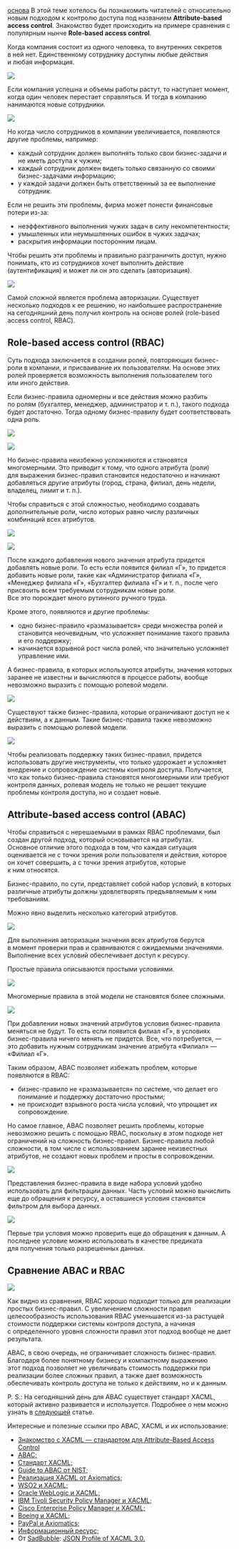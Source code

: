 [основа](https://habr.com/ru/companies/custis/articles/248649/)
В этой теме хотелось бы познакомить читателей с относительно новым подходом к контролю доступа под названием **Attribute-based access control**. Знакомство будет происходить на примере сравнения с популярным нынче **Role-based access control**.  
  
Когда компания состоит из одного человека, то внутренних секретов в ней нет. Единственному сотруднику доступны любые действия и любая информация.  
  
![](https://habrastorage.org/r/w1560/files/a6d/0c9/0fe/a6d0c90fe4f24ac28dc8f96bd93bb0e1.png)  
  
Если компания успешна и объемы работы растут, то наступает момент, когда один человек перестает справляться. И тогда в компанию нанимаются новые сотрудники.  
  
![](https://habrastorage.org/r/w1560/files/ab7/218/4df/ab72184df01d4e3c933b476616fe0d41.png)  
  
Но когда число сотрудников в компании увеличивается, появляются другие проблемы, например:  
  

- каждый сотрудник должен выполнять только свои бизнес-задачи и не иметь доступа к чужим;
- каждый сотрудник должен видеть только связанную со своими бизнес-задачами информацию;
- у каждой задачи должен быть ответственный за ее выполнение сотрудник.

  
Если не решить эти проблемы, фирма может понести финансовые потери из-за:  
  

- неэффективного выполнения чужих задач в силу некомпетентности;
- умышленных или неумышленных ошибок в чужих задачах;
- раскрытия информации посторонним лицам.

  
Чтобы решить эти проблемы и правильно разграничить доступ, нужно понимать, кто из сотрудников хочет выполнить действие (аутентификация) и может ли он это сделать (авторизация).  
  
![](https://habrastorage.org/r/w1560/files/e68/d45/dde/e68d45dded2f45a59af6f2adfefe472a.png)  
  
Самой сложной является проблема авторизации. Существует несколько подходов к ее решению, но наибольшее распространение на сегодняшний день получил контроль на основе ролей (role-based access control, RBAC).  
  

## Role-based access control (RBAC)

  
Суть подхода заключается в создании ролей, повторяющих бизнес-роли в компании, и присваивание их пользователям. На основе этих ролей проверяется возможность выполнения пользователем того или иного действия.  
  
Если бизнес-правила одномерны и все действия можно разбить по ролям (бухгалтер, менеджер, администратор и т. п.), такого подхода будет достаточно. Тогда одному бизнес-правилу будет соответствовать одна роль.  
  
![](https://habrastorage.org/r/w1560/files/9c3/eea/eb3/9c3eeaeb31264bf9ba8195f4eb1e705e.png)  
  
![](https://habrastorage.org/r/w1560/files/e56/b1b/131/e56b1b131fbd40778880deddcae6b976.png)  
  
Но бизнес-правила неизбежно усложняются и становятся многомерными. Это приводит к тому, что одного атрибута (роли) для выражения бизнес-правил становится недостаточно и начинают добавляться другие атрибуты (город, страна, филиал, день недели, владелец, лимит и т. п.).  
  
Чтобы справиться с этой сложностью, необходимо создавать дополнительные роли, число которых равно числу различных комбинаций всех атрибутов.  
  
![](https://habrastorage.org/r/w1560/files/087/ac1/41f/087ac141f2a54a218d421a2d08ed888d.png)  
  
![](https://habrastorage.org/r/w1560/files/b6b/e82/880/b6be82880b7f4f5bb438c07f4a946800.png)  
  
После каждого добавления нового значения атрибута придется добавлять новые роли. То есть если появится филиал «Г», то придется добавить новые роли, такие как «Администратор филиала «Г», «Менеджер филиала «Г», «Бухгалтер филиала «Г» и т. п., после чего присвоить всем требуемым сотрудникам новые роли. Все это порождает много рутинного ручного труда.  
  
Кроме этого, появляются и другие проблемы:  
  

- одно бизнес-правило «размазывается» среди множества ролей и становится неочевидным, что усложняет понимание такого правила и его поддержку;
- начинается взрывной рост числа ролей, что значительно усложняет управление ими.

  
А бизнес-правила, в которых используются атрибуты, значения которых заранее не известны и вычисляются в процессе работы, вообще невозможно выразить с помощью ролевой модели.  
  
![](https://habrastorage.org/r/w1560/files/e08/b59/225/e08b59225d394d6bbc7ad17cc9f7af6e.png)  
  
Существуют также бизнес-правила, которые ограничивают доступ не к действиям, а к данным. Такие бизнес-правила также невозможно выразить с помощью ролевой модели.  
  
![](https://habrastorage.org/r/w1560/files/456/384/360/4563843604c74c35b453c260791031ae.png)  
  
Чтобы реализовать поддержку таких бизнес-правил, придется использовать другие инструменты, что только удорожает и усложняет внедрение и сопровождение системы контроля доступа. Получается, что как только бизнес-правила становятся многомерными или требуют контроля данных, ролевая модель не только не решает текущие проблемы контроля доступа, но и создает новые.  
  

## Attribute-based access control (ABAC)

  
Чтобы справиться с нерешаемыми в рамках RBAC проблемами, был создан другой подход, который основывается на атрибутах.  
Основное отличие этого подхода в том, что каждая ситуация оценивается не с точки зрения роли пользователя и действия, которое он хочет совершить, а с точки зрения атрибутов, которые к ним относятся.  
  
Бизнес-правило, по сути, представляет собой набор условий, в которых различные атрибуты должны удовлетворять предъявляемым к ним требованиям.  
  
Можно явно выделить несколько категорий атрибутов.  
  
![](https://habrastorage.org/r/w1560/files/9a8/5c7/03b/9a85c703b2834ba696f2c47d38819d11.png)  
  
Для выполнения авторизации значения всех атрибутов берутся в момент проверки прав и сравниваются с ожидаемыми значениями. Выполнение всех условий обеспечивает доступ к ресурсу.  
  
Простые правила описываются простыми условиями.  
  
![](https://habrastorage.org/r/w1560/files/5e9/034/2a8/5e90342a8c8d49ee86a90e85be333baf.png)  
  
Многомерные правила в этой модели не становятся более сложными.  
  
![](https://habrastorage.org/r/w1560/files/1cb/49f/e1a/1cb49fe1ac844c0bb3782538d7643f22.png)  
  
При добавлении новых значений атрибутов условия бизнес-правила меняться не будут. То есть если появится филиал «Г», в условиях бизнес-правила ничего менять не придется. Все, что потребуется, — это добавить нужным сотрудникам значение атрибута «Филиал» — «Филиал «Г».  
  
Таким образом, ABAC позволяет избежать проблем, которые появляются в RBAC:  
  

- бизнес-правило не «размазывается» по системе, что делает его понимание и поддержку достаточно простыми;
- не происходит взрывного роста числа условий, что упрощает их сопровождение.

  
Но самое главное, ABAC позволяет решить проблемы, которые невозможно решить с помощью RBAC, поскольку в этом подходе нет ограничений на сложность бизнес-правил. Бизнес-правила любой сложности, в том числе с использованием заранее неизвестных атрибутов, не создают новых проблем и просты в сопровождении.  
  
![](https://habrastorage.org/r/w1560/files/c0c/5f1/bf2/c0c5f1bf268e42e99048fcc7d4e2da17.png)  
  
Представления бизнес-правила в виде набора условий удобно использовать для фильтрации данных. Часть условий можно вычислить еще до обращения к ресурсу, а оставшиеся условия становятся фильтром для выбора данных.  
  
![](https://habrastorage.org/r/w1560/files/7ad/5a7/a38/7ad5a7a3820340a39a1a7b3e7486b197.png)  
  
Первые три условия можно проверить еще до обращения к данным. А последнее условие можно использовать в качестве предиката для получения только разрешенных данных.  
  

## Сравнение ABAC и RBAC

  
![](https://habrastorage.org/r/w1560/files/d2b/fb8/e3b/d2bfb8e3b9f448f482ddb49e6fab796f.png)  
  
Как видно из сравнения, RBAC хорошо подходит только для реализации простых бизнес-правил. С увеличением сложности правил целесообразность использования RBAC уменьшается из-за растущей стоимости поддержки системы контроля доступа, а начиная с определенного уровня сложности правил этот подход вообще не дает результата.  
  
ABAC, в свою очередь, не ограничивает сложность бизнес-правил. Благодаря более понятному бизнесу и компактному выражению этот подход позволяет не увеличивать стоимость поддержки при реализации более сложных правил, а также дает возможность обеспечивать контроль доступа не только к действиям, но и к данным.  
  
P. S.: На сегодняшний день для ABAC существует стандарт XACML, который активно развивается и используется. Подробнее о нем можно узнать в [следующей](http://habrahabr.ru/company/custis/blog/258861/) статье.  
  
Интересные и полезные ссылки про ABAC, XACML и их использование:  

- [Знакомство с XACML — стандартом для Attribute-Based Access Control](http://habrahabr.ru/company/custis/blog/258861/)
- [ABAC;](http://en.wikipedia.org/wiki/Attribute-based_access_control)
- [Стандарт XACML;](https://www.oasis-open.org/committees/tc_home.php?wg_abbrev=xacml)
- [Guide to ABAC от NIST;](http://nvlpubs.nist.gov/nistpubs/specialpublications/NIST.sp.800-162.pdf)
- [Реализация XACML от Axiomatics;](http://www.axiomatics.com/attribute-based-access-control.html)
- [WSO2 и XACML;](http://wso2.com/library/articles/2010/10/using-xacml-fine-grained-authorization-wso2-platform/)
- [Oracle WebLogic и XACML;](http://docs.oracle.com/cd/E13222_01/wls/docs92/secwlres/xacmlusing.html)
- [IBM Tivoli Security Policy Manager и XACML;](https://www.ibm.com/developerworks/community/wikis/home?lang=en#!/wiki/Tivoli%20Security%20Policy%20Manager/page/Authorization%20Web%20Service)
- [Cisco Enterprise Policy Manager и XACML;](http://www.cisco.com/c/en/us/products/collateral/security/policy-decision-point/data_sheet_c78-453502.html)
- [Boeing и XACML;](http://www.w3.org/2009/policy-ws/papers/Tolbert.pdf)
- [PayPal и Axiomatics;](http://www.axiomatics.com/news/228-paypal-to-use-axiomatics-intelligent-access-management-solution.html)
- [Информационный ресурс;](http://xacmlinfo.org/)
- От [SadBubble](http://habrahabr.ru/users/sadbubble/): [JSON Profile of XACML 3.0.](http://docs.oasis-open.org/xacml/xacml-json-http/v1.0/xacml-json-http-v1.0.html)